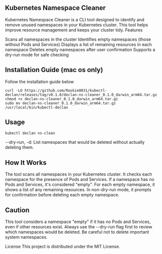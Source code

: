 
## Kubernetes Namespace Cleaner
Kubernetes Namespace Cleaner is a CLI tool designed to identify and remove unused namespaces in your Kubernetes cluster. This tool helps improve resource management and keeps your cluster tidy.
Features

Scans all namespaces in the cluster
Identifies empty namespaces (those without Pods and Services)
Displays a list of remaining resources in each namespace
Deletes empty namespaces after user confirmation
Supports a dry-run mode for safe checking


## Installation Guide (mac os only)

Follow the installation guide below

```
curl -LO https://github.com/Rookie0031/kubectl-declan/releases/tag/v0.1.0/declan-ns-cleaner_0.1.0_darwin_arm64.tar.gz
chmod +x declan-ns-cleaner_0.1.0_darwin_arm64.tar.gz
sudo mv declan-ns-cleaner_0.1.0_darwin_arm64.tar.gz /usr/local/bin/kubectl-declan
```

## Usage
```
kubectl declan ns-clean
```

--dry-run, -d: List namespaces that would be deleted without actually deleting them.

## How It Works

The tool scans all namespaces in your Kubernetes cluster.
It checks each namespace for the presence of Pods and Services.
If a namespace has no Pods and Services, it's considered "empty".
For each empty namespace, it shows a list of any remaining resources.
In non-dry-run mode, it prompts for confirmation before deleting each empty namespace.

## Caution

This tool considers a namespace "empty" if it has no Pods and Services, even if other resources exist.
Always use the --dry-run flag first to review which namespaces would be deleted.
Be careful not to delete important system namespaces.

License
This project is distributed under the MIT License.
